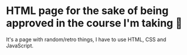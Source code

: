 # HTML page for the sake of being approved in the course I'm taking :chicken:

It's a page with random/retro things, I have to use HTML, CSS and JavaScript.
